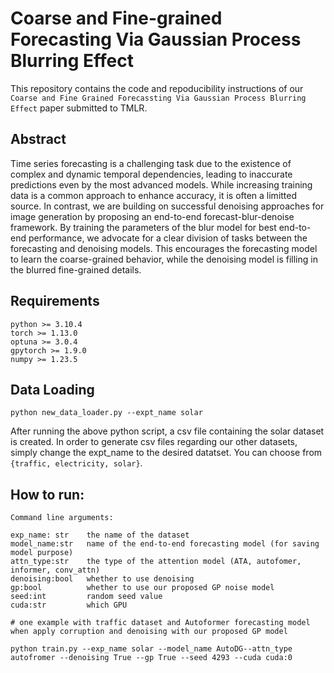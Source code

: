 # Coarse and Fine-grained Forecasting Via Gaussian Process Blurring Effect

This repository contains the code and repoducibility instructions of our ```Coarse and Fine Grained Forecassting Via Gaussian Process Blurring Effect``` paper submitted to TMLR.

## Abstract 

Time series forecasting is a challenging task due to the existence of complex and dynamic temporal dependencies, leading to inaccurate predictions even by the most advanced models. While increasing training data is a common approach to enhance accuracy, it is often a limitted source. In contrast, we are building on successful denoising approaches for image generation by proposing an end-to-end forecast-blur-denoise framework. By training the parameters of the blur model for best end-to-end performance, we advocate for a clear division of tasks between the forecasting and denoising models. This encourages the forecasting model to learn the coarse-grained behavior, while the denoising model is filling in the blurred fine-grained details.

## Requirements

```
python >= 3.10.4
torch >= 1.13.0
optuna >= 3.0.4
gpytorch >= 1.9.0
numpy >= 1.23.5
```

## Data Loading 

```
python new_data_loader.py --expt_name solar
```

After running the above python script, a csv file containing the solar dataset is created. In order to generate csv files regarding our other datasets, simply change the expt_name to the desired datatset. You can choose from ```{traffic, electricity, solar}```.

## How to run:
```
Command line arguments:

exp_name: str    the name of the dataset
model_name:str   name of the end-to-end forecasting model (for saving model purpose)
attn_type:str    the type of the attention model (ATA, autofomer, informer, conv_attn)
denoising:bool   whether to use denoising
gp:bool          whether to use our proposed GP noise model 
seed:int         random seed value
cuda:str         which GPU

# one example with traffic dataset and Autoformer forecasting model when apply corruption and denoising with our proposed GP model 

python train.py --exp_name solar --model_name AutoDG--attn_type autofromer --denoising True --gp True --seed 4293 --cuda cuda:0
```

## 
